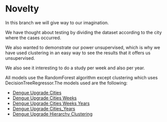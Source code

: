 # Novelty
In this branch we will give way to our imagination.

We have thought about testing by dividing the dataset according to the city where the cases occurred.

We also wanted to demonstrate our power unsupervised, which is why we have used clustering in an easy way to see the results that it offers us unsupervised.

We also see it interesting to do a study per week and also per year.

All models use the RandomForest algorithm except clustering which uses DecisionTreeRegressor.The models used are the following:
  - [Dengue Upgrade Cities](https://github.com/sergiosb99/SSJ_SupervisedLearning/blob/Novelty/Dengue_Upgrade_Cities.ipynb)
  - [Dengue Upgrade Cities Weeks](https://github.com/sergiosb99/SSJ_SupervisedLearning/blob/Novelty/Dengue_Upgrade_Cities_Weeks.ipynb)
  - [Dengue Upgrade Cities Weeks Years](https://github.com/sergiosb99/SSJ_SupervisedLearning/blob/Novelty/Dengue_Upgrade_Cities_Weeks_Years.ipynb)
  - [Dengue Upgrade Cities_Years](https://github.com/sergiosb99/SSJ_SupervisedLearning/blob/Novelty/Dengue_Upgrade_Cities_Years.ipynb)
  - [Dengue Upgrade Hierarchy Clustering](https://github.com/sergiosb99/SSJ_SupervisedLearning/blob/Novelty/Dengue_Upgrade_Hierarchy_Clustering.ipynb)
